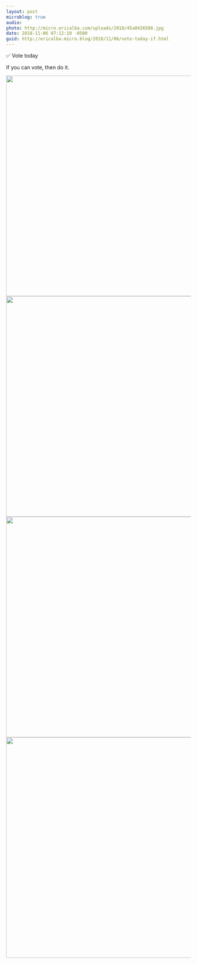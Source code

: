 ```yaml
---
layout: post
microblog: true
audio: 
photo: http://micro.ericalba.com/uploads/2018/45a0426508.jpg
date: 2018-11-06 07:12:19 -0500
guid: http://ericalba.micro.blog/2018/11/06/vote-today-if.html
---
```

✅ Vote today

If you can vote, then do it.

<img src="http://micro.ericalba.com/uploads/2018/9a2222bf0f.jpg" width="600" height="600" /><img src="http://micro.ericalba.com/uploads/2018/64590867d5.jpg" width="600" height="600" /><img src="http://micro.ericalba.com/uploads/2018/aa88694bcc.jpg" width="600" height="600" /><img src="http://micro.ericalba.com/uploads/2018/45a0426508.jpg" width="600" height="600" />
